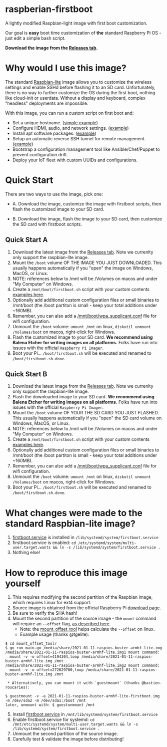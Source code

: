 # raspberian-firstboot
A lightly modified Raspbian-light image with first boot customization.

Our goal is **easy** boot time customization of **the** standard Raspberry Pi OS - just edit a simple bash script.

**Download the image from the [Releases tab](../../releases).**

# Why would I use this image?
The standard [Raspbian-lite](https://www.raspberrypi.org/downloads/raspbian/)
image allows you to customize the wireless settings and enable SSHd before flashing it to an SD card. Unfortunately, there is no way to further customize the OS during the first boot, nothing like cloud-init or userdata. Without a display and keyboard, complex "headless" deployments are impossible.

With this image, you can run a custom script on first boot and:
* Set a unique hostname. ([simple example](examples/simple_hostname/))
* Configure HDMI, audio, and network settings. ([example](examples/audio/))
* Install apt software packages. ([example](examples/apt_packages/))
* Setup an automatic reverse SSH tunnel for remote management. ([example](examples/reverse_ssh_tunnel/))
* Bootstrap a configuration management tool like Ansible/Chef/Puppet to prevent configuration drift.
* Deploy your IoT fleet with custom UUIDs and configurations.

# Quick Start
There are two ways to use the image, pick one:

* A. Download the image, customize the image with firstboot scripts, then flash the customized image to your SD card.

* B. Download the image, flash the image to your SD card, then customize the SD card with firstboot scripts.

## Quick Start A
1. Download the latest image from the [Releases tab](../../releases). Note we currenlty only support the raspbian-lite image.
1. Mount the `/boot` volume OF THE IMAGE YOU JUST DOWNLOADED. This usually happens automatically if you "open" the image on Windows, MacOS, or Linux.
1. NOTE: references below to /mnt will be /Volumes on macos and under "My Computer" on Windows.
1. Create a `/mnt/boot/firstboot.sh` script with your custom contents [examples here](examples/).
1. Optionally add additional custom configuration files or small binaries to /mnt/boot (the /boot partiton is small - keep your total additions under ~160MB).
1. Remember, you can also add a [/mnt/boot/wpa_supplicant.conf](https://www.raspberrypi.org/documentation/configuration/wireless/wireless-cli.md) file for wifi configuration.
1. Unmount the `/boot` volume: `umount /mnt` on linux, `diskutil unmount /Volumes/boot` on macos, right-click for Windows.
1. Flash the customized image to your SD card. **We recommend using Balena Etcher for writing images on all platforms.** Folks have run into issues with the official `Raspberry Pi Imager`.
1. Boot your Pi... `/boot/firstboot.sh` will be executed and renamed to `/boot/firstboot.sh.done`.

## Quick Start B
1. Download the latest image from the [Releases tab](../../releases). Note we currenlty only support the raspbian-lite image.
1. Flash the downloaded image to your SD card. **We recommend using Balena Etcher for writing images on all platforms.** Folks have run into issues with the official `Raspberry Pi Imager`.
1. Mount the `/boot` volume OF YOUR THE SD CARD YOU JUST FLASHED. This usually happens automatically if you "open" the SD card volume on Windows, MacOS, or Linux.
1. NOTE: references below to /mnt will be /Volumes on macos and under "My Computer" on Windows.
1. Create a `/mnt/boot/firstboot.sh` script with your custom contents [examples here](examples/).
1. Optionally add additional custom configuration files or small binaries to /mnt/boot (the /boot partiton is small - keep your total additions under ~160MB).
1. Remember, you can also add a [/mnt/boot/wpa_supplicant.conf](https://www.raspberrypi.org/documentation/configuration/wireless/wireless-cli.md) file for wifi configuration.
1. Unmount the `/boot` volume: `umount /mnt` on linux, `diskutil unmount /Volumes/boot` on macos, right-click for Windows.
1. Boot your Pi... `/boot/firstboot.sh` will be executed and renamed to `/boot/firstboot.sh.done`.

# What changes were made to the standard Raspbian-lite image?
1. [firstboot.service](firstboot.service) is installed in `/lib/systemd/system/firstboot.service`
1. firstboot.service is enabled: `cd /etc/systemd/system/multi-user.target.wants && ln -s /lib/systemd/system/firstboot.service .`
1. Nothing else!

# How to reproduce this image yourself
1. This requires modifying the second partition of the Raspbian image, which requires Linux for ext4 support.
2. Source image is obtained from the official Raspberry Pi [download page](https://www.raspberrypi.org/downloads/raspbian/).
3. Be sure to verify the SHA hash!
4. Mount the second partition of the source image - the `mount` command will require an `--offset` flag, [as described here](https://raspberrypi.stackexchange.com/questions/13137/how-can-i-mount-a-raspberry-pi-linux-distro-image).
   * Note: the [mount_offset_tool](mount_offset_tool/) helps calculate the `--offset` on linux.
   * Example usage (thanks @tgelite):
```
$ cd mount_offset_tool/
$ go run main.go /media/share/2021-01-11-raspios-buster-armhf-lite.img
/media/share/2021-01-11-raspios-buster-armhf-lite.img1 mount command:
  mount -v -o offset=4194304,loop /media/share/2021-01-11-raspios-buster-armhf-lite.img /mnt
/media/share/2021-01-11-raspios-buster-armhf-lite.img2 mount command:
  mount -v -o offset=272629760,loop /media/share/2021-01-11-raspios-buster-armhf-lite.img /mnt
```

     * Alternatively, you can mount it with `guestmount` (thanks @bastien-roucaries):

```
$ guestmount -v -a 2021-01-11-raspios-buster-armhf-lite-firstboot.img -m /dev/sda2 -m /dev/sda1:/boot /mnt
later, unmount with: $ guestunmount /mnt
```
5. Install [firstboot.service](firstboot.service) in `/mnt/lib/systemd/system/firstboot.service`
6. Enable firstboot.service for systemd: `cd /mnt/etc/systemd/system/multi-user.target.wants && ln -s /lib/systemd/system/firstboot.service .`
7. Unmount the second partition of the source image.
8. Carefully test & validate the image before distributing!

